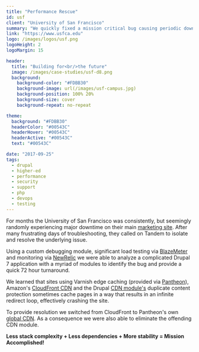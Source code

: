 ```yaml
---
title: "Performance Rescue"
id: usf
client: "University of San Francisco"
summary: "We quickly fixed a mission critical bug causing periodic downtime to University of San Francisco's main marketing site."
link: "https://www.usfca.edu"
logo: /images/logos/usf.png
logoHeight: 2
logoMargin: 15

header:
  title: "Building for<br/>the future"
  image: /images/case-studies/usf-d8.png
  background:
    background-color: "#FDBB30"
    background-image: url(/images/usf-campus.jpg)
    background-position: 100% 20%
    background-size: cover
    background-repeat: no-repeat

theme:
  background: "#FDBB30"
  headerColor: "#00543C"
  headerHover: "#00543C"
  headerActive: "#00543C"
  text: "#00543C"

date: "2017-09-25"
tags:
  - drupal
  - higher-ed
  - performance
  - security
  - support
  - php
  - devops
  - testing
---
```


For months the University of San Francisco was consistently, but seemingly randomly experiencing major downtime on their main [marketing site](http://usfca.edu). After many frustrating days of troubleshooting, they called on Tandem to isolate and resolve the underlying issue.

Using a custom debugging module, significant load testing via [BlazeMeter](https://www.blazemeter.com/) and monitoring via [NewRelic](https://newrelic.com/) we were able to analyze a complicated Drupal 7 application with a myriad of modules to identify the bug and provide a quick 72 hour turnaround.

We learned that sites using Varnish edge caching (provided via [Pantheon](http://pantheon.io)), Amazon's [CloudFront CDN](https://aws.amazon.com/cloudfront/) and the Drupal [CDN module's](https://www.drupal.org/project/cdn) duplicate content protection sometimes cache pages in a way that results in an infinite redirect loop, effectively crashing the site.

To provide resolution we switched from CloudFront to Pantheon's own [global CDN](https://pantheon.io/global-cdn). As a consequence we were also able to eliminate the offending CDN module.

<strong>Less stack complexity + Less dependencies + More stability = Mission Accomplished!</strong>
